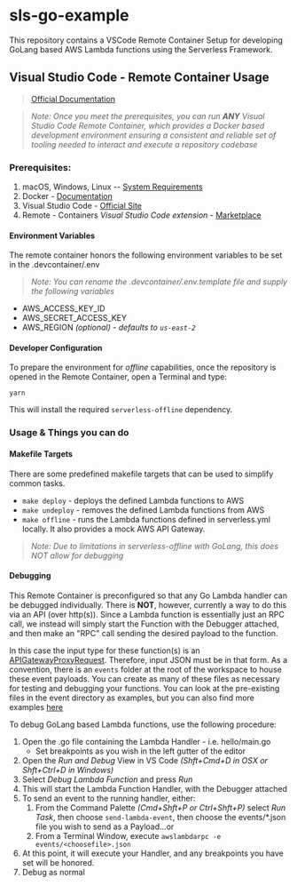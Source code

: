 # sls-go-example

This repository contains a VSCode Remote Container Setup for developing GoLang based AWS Lambda functions using the Serverless Framework.

## Visual Studio Code - Remote Container Usage

> [Official Documentation](https://code.visualstudio.com/docs/remote/containers)

> _Note: Once you meet the prerequisites, you can run **ANY** Visual Studio Code Remote Container, which provides a Docker based development environment ensuring a consistent and reliable set of tooling needed to interact and execute a repository codebase_

### Prerequisites:

1. macOS, Windows, Linux -- [System Requirements](https://code.visualstudio.com/docs/remote/containers#_system-requirements)
2. Docker - [Documentation](https://code.visualstudio.com/docs/remote/containers#_installation)
3. Visual Studio Code - [Official Site](https://code.visualstudio.com/)
4. Remote - Containers _Visual Studio Code extension_ - [Marketplace](https://marketplace.visualstudio.com/items?itemName=ms-vscode-remote.remote-containers)

#### Environment Variables

The remote container honors the following environment variables to be set in the .devcontainer/.env
> _Note: You can rename the .devcontainer/.env.template file and supply the following variables_

* AWS_ACCESS_KEY_ID
* AWS_SECRET_ACCESS_KEY
* AWS_REGION _(optional) - defaults to `us-east-2`_

####  Developer Configuration

To prepare the environment for _offline_ capabilities, once the repository is opened in the Remote Container, open a Terminal and type:

`yarn`

This will install the required `serverless-offline` dependency.

### Usage & Things you can do
#### Makefile Targets

There are some predefined makefile targets that can be used to simplify common tasks.

* `make deploy` - deploys the defined Lambda functions to AWS
* `make undeploy` - removes the defined Lambda functions from AWS
* `make offline` - runs the Lambda functions defined in serverless.yml locally.  It also provides a mock AWS API Gateway.

> _Note: Due to limitations in serverless-offline with GoLang, this does NOT allow for debugging_

#### Debugging

This Remote Container is preconfigured so that any Go Lambda handler can be debugged individually.   There is **NOT**, however, currently a way to do this via an API (over http(s)).  Since a Lambda function is essentially just an RPC call, we instead will simply start the Function with the Debugger attached, and then make an "RPC" call sending the desired payload to the function.

In this case the input type for these function(s) is an [APIGatewayProxyRequest](https://github.com/aws/aws-lambda-go/blob/main/events/apigw.go#L6).  Therefore,  input JSON must be in that form.  As a convention, there is an `events` folder at the root of the workspace to house these event payloads.  You can create as many of these files as necessary for testing and debugging your functions.  You can look at the pre-existing files in the event directory as examples, but you can also find more examples [here](https://github.com/aws/aws-lambda-go/tree/main/events/testdata)

To debug GoLang based Lambda functions, use the following procedure:

1. Open the .go file containing the Lambda Handler - i.e. hello/main.go
    * Set breakpoints as you wish in the left gutter of the editor
2. Open the _Run and Debug_ View in VS Code _(Shft+Cmd+D in OSX or Shft+Ctrl+D in Windows)_
3. Select _Debug Lambda Function_ and press _Run_
4. This will start the Lambda Function Handler, with the Debugger attached
5. To send an event to the running handler, either:
    1. From the Command Palette _(Cmd+Shft+P or Ctrl+Shft+P)_ select _Run Task_, then choose `send-lambda-event`, then choose the events/*.json file you wish to send as a Payload...or
    2. From a Terminal Window, execute `awslambdarpc -e events/<choosefile>.json`
6. At this point, it will execute your Handler, and any breakpoints you have set will be honored.
7. Debug as normal